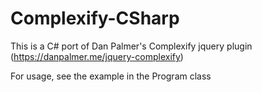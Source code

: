 # Complexify-CSharp

This is a C# port of Dan Palmer's Complexify jquery plugin (https://danpalmer.me/jquery-complexify)

For usage, see the example in the Program class
